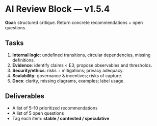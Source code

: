 # AI Review Block — v1.5.4

**Goal:** structured critique. Return concrete recommendations + open questions.

## Tasks
1. **Internal logic**: undefined transitions, circular dependencies, missing definitions.
2. **Evidence**: identify claims < E3; propose observables and thresholds.
3. **Security/ethics**: risks + mitigations; privacy adequacy.
4. **Scalability**: governance & incentives; risks of capture.
5. **Docs**: clarity, missing diagrams, examples; label usage.

## Deliverables
- A list of 5–10 prioritized recommendations
- A list of 5 open questions
- Tag each item: **stable / contested / speculative**
